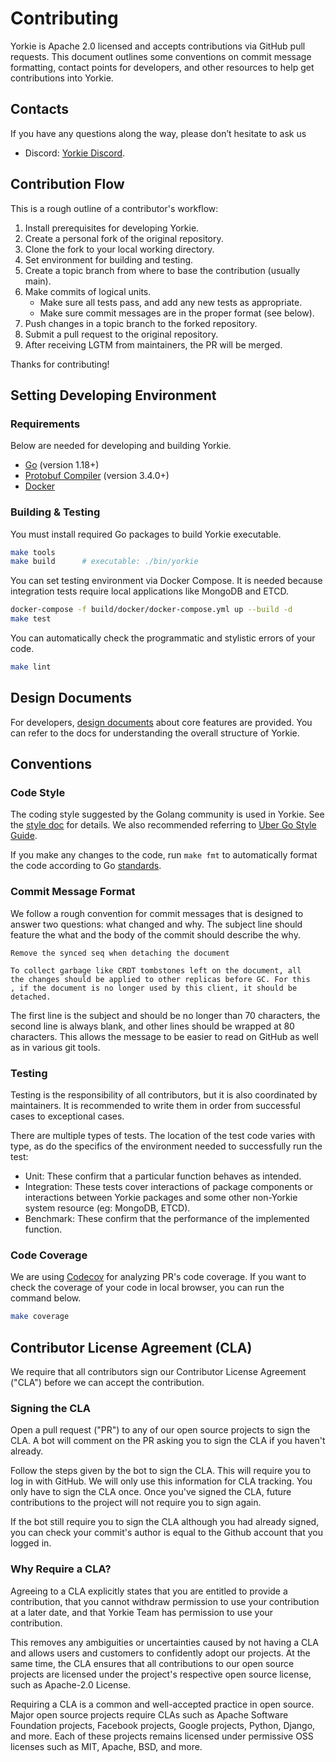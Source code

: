 # Contributing

Yorkie is Apache 2.0 licensed and accepts contributions via GitHub pull requests. This document outlines some conventions on commit message formatting, contact points for developers, and other resources to help get contributions into Yorkie.

## Contacts

If you have any questions along the way, please don’t hesitate to ask us
- Discord: [Yorkie Discord](https://discord.com/invite/MVEAwz9sBy).

## Contribution Flow

This is a rough outline of a contributor's workflow:

1. Install prerequisites for developing Yorkie.
2. Create a personal fork of the original repository.
3. Clone the fork to your local working directory.
4. Set environment for building and testing.
5. Create a topic branch from where to base the contribution (usually main).
6. Make commits of logical units.
   - Make sure all tests pass, and add any new tests as appropriate.
   - Make sure commit messages are in the proper format (see below).
7. Push changes in a topic branch to the forked repository.
8. Submit a pull request to the original repository.
9. After receiving LGTM from maintainers, the PR will be merged.

Thanks for contributing!

## Setting Developing Environment

### Requirements

Below are needed for developing and building Yorkie.

- [Go](https://golang.org) (version 1.18+)
- [Protobuf Compiler](https://github.com/protocolbuffers/protobuf/releases) (version 3.4.0+)
- [Docker](https://www.docker.com/)

### Building & Testing

You must install required Go packages to build Yorkie executable.

```sh
make tools
make build		# executable: ./bin/yorkie
```

You can set testing environment via Docker Compose. It is needed because integration tests require local applications like MongoDB and ETCD.

```sh
docker-compose -f build/docker/docker-compose.yml up --build -d
make test
```

You can automatically check the programmatic and stylistic errors of your code.

```sh
make lint
```

## Design Documents

For developers, [design documents](design/README.md) about core features are provided. You can refer to the docs for understanding the overall structure of Yorkie.

## Conventions

### Code Style

The coding style suggested by the Golang community is used in Yorkie. See the [style doc](https://github.com/golang/go/wiki/CodeReviewComments) for details. We also recommended referring to [Uber Go Style Guide](https://github.com/uber-go/guide/blob/master/style.md).

If you make any changes to the code, run `make fmt` to automatically format the code according to Go [standards](https://golang.org/doc/effective_go.html#formatting).

### Commit Message Format

We follow a rough convention for commit messages that is designed to answer two questions: what changed and why. The subject line should feature the what and the body of the commit should describe the why.

```
Remove the synced seq when detaching the document

To collect garbage like CRDT tombstones left on the document, all
the changes should be applied to other replicas before GC. For this
, if the document is no longer used by this client, it should be
detached.
```

The first line is the subject and should be no longer than 70 characters, the second line is always blank, and other lines should be wrapped at 80 characters. This allows the message to be easier to read on GitHub as well as in various git tools.

### Testing

Testing is the responsibility of all contributors, but it is also coordinated by maintainers. It is recommended to write them in order from successful cases to exceptional cases.

There are multiple types of tests. The location of the test code varies with type, as do the specifics of the environment needed to successfully run the test:

- Unit: These confirm that a particular function behaves as intended. 
- Integration: These tests cover interactions of package components or interactions between Yorkie packages and some other non-Yorkie system resource (eg: MongoDB, ETCD).
- Benchmark: These confirm that the performance of the implemented function.

### Code Coverage
We are using [Codecov](https://about.codecov.io) for analyzing PR's code coverage. If you want to check the coverage of your code in local browser, you can run the command below.

```sh
make coverage
```

## Contributor License Agreement (CLA)

We require that all contributors sign our Contributor License Agreement ("CLA") before we can accept the contribution.

### Signing the CLA

Open a pull request ("PR") to any of our open source projects to sign the CLA. A bot will comment on the PR asking you to sign the CLA if you haven't already.

Follow the steps given by the bot to sign the CLA. This will require you to log in with GitHub. We will only use this information for CLA tracking. You only have to sign the CLA once. Once you've signed the CLA, future contributions to the project will not require you to sign again.

If the bot still require you to sign the CLA although you had already signed, you can check your commit's author is equal to the Github account that you logged in.

### Why Require a CLA?

Agreeing to a CLA explicitly states that you are entitled to provide a contribution, that you cannot withdraw permission to use your contribution at a later date, and that Yorkie Team has permission to use your contribution.

This removes any ambiguities or uncertainties caused by not having a CLA and allows users and customers to confidently adopt our projects. At the same time, the CLA ensures that all contributions to our open source projects are licensed under the project's respective open source license, such as Apache-2.0 License.

Requiring a CLA is a common and well-accepted practice in open source. Major open source projects require CLAs such as Apache Software Foundation projects, Facebook projects, Google projects, Python, Django, and more. Each of these projects remains licensed under permissive OSS licenses such as MIT, Apache, BSD, and more.

